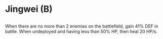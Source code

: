 # Jingwei (B)

## 

When there are no more than 2 enemies on the battlefield, gain 41% DEF in battle. When undeployed and having less than 50% HP, then heal 20 HP/s.
